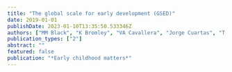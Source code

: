 ```yaml
---
title: "The global scale for early development (GSED)"
date: 2019-01-01
publishDate: 2023-01-10T13:35:50.533346Z
authors: ["MM Black", "K Bromley", "VA Cavallera", "Jorge Cuartas", "T Dua", "I Eekhout", "G Fink", "M Gladstone", "K Hepworth", "M Janus", " others"]
publication_types: ["2"]
abstract: ""
featured: false
publication: "*Early childhood matters*"
---
```


